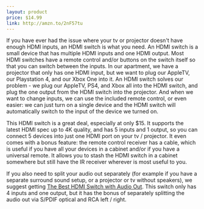 ```yaml
---
layout: product
price: $14.99
link: http://amzn.to/2nF57tu
---
```


If you have ever had the issue where your tv or projector doesn't have enough HDMI inputs, an HDMI switch is what you need. An HDMI switch is a small device that has multiple HDMI inputs and one HDMI output. Most HDMI switches have a remote control and/or buttons on the switch itself so that you can switch between the inputs. In our apartment, we have a projector that only has one HDMI input, but we want to plug our AppleTV, our Playstation 4, and our Xbox One into it. An HDMI switch solves our problem - we plug our AppleTV, PS4, and Xbox all into the HDMI switch, and plug the one output from the HDMI switch into the projector. And when we want to change inputs, we can use the included remote control, or even easier: we can just turn on a single device and the HDMI switch will automatically switch to the input of the device we turned on.

This HDMI switch is a great deal, especially at only $15. It supports the latest HDMI spec up to 4K quality, and has 5 inputs and 1 output, so you can connect 5 devices into just one HDMI port on your tv / projector. It even comes with a bonus feature: the remote control receiver has a cable, which is useful if you have all your devices in a cabinet and/or if you have a universal remote. It allows you to stash the HDMI switch in a cabinet somewhere but still have the IR receiver wherever is most useful to you.

If you also need to split your audio out separately (for example if you have a separate surround sound setup, or a projector or tv without speakers), we suggest getting [The Best HDMI Switch with Audio Out](https://lighthome.co/random/best-hdmi-switch-with-audio-out). This switch only has 4 inputs and one output, but it has the bonus of separately splitting the audio out via S/PDIF optical and RCA left / right.
